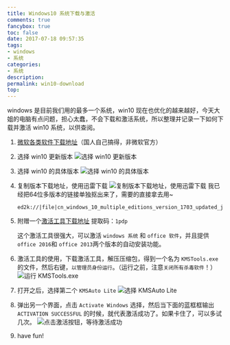 ```yaml
---
title: Windows10 系统下载与激活
comments: true
fancybox: true
toc: false
date: 2017-07-18 09:57:35
tags: 
- windows
- 系统
categories: 
- 系统
description:
permalink: win10-download
top:
---
```


windows 是目前我们用的最多一个系统，win10 现在也优化的越来越好，今天大姐的电脑有点问题，担心太蠢，不会下载和激活系统，所以整理并记录一下如何下载并激活 win10 系统，以供查阅。
<!--more-->

1. [微软各类软件下载地址](http://msdn.itellyou.cn/)（国人自己搞得，非微软官方）

2. 选择 win10 更新版本
![选择 win10 更新版本](https://static.xkcoding.com/2017-07-18-15003417580098.jpg)

3. 选择 win10 的具体版本
![选择 win10 的具体版本](https://static.xkcoding.com/2017-07-18-15003421081219.jpg)

4. 复制版本下载地址，使用迅雷下载
![复制版本下载地址，使用迅雷下载](https://static.xkcoding.com/2017-07-18-15003421847355.jpg)
我已经把64位多版本的链接单独抠出来了，需要的直接拿去用~
    ```log
    ed2k://|file|cn_windows_10_multiple_editions_version_1703_updated_june_2017_x64_dvd_10724850.iso|5741144064|7717C389428734009E0350A1BB8F2508|/
    ```

5. 附赠一个[激活工具下载地址](http://pan.baidu.com/s/1gfEHU1t) 提取码：`1pdp` 

   这个激活工具很强大，可以激活 `windows 系统` 和 `office 软件`，并且提供 `office 2016`和 `office 2013`两个版本的自动安装功能。

6. 激活工具的使用，下载激活工具，解压压缩包，得到一个名为 `KMSTools.exe` 的文件，然后右键，`以管理员身份运行`。（运行之前，注意`关闭所有杀毒软件`！）
![运行 KMSTools.exe ](https://static.xkcoding.com/2017-07-18-15003439698423.jpg)

7. 打开之后，选择第二个 `KMSAuto Lite`
![选择 KMSAuto Lite ](https://static.xkcoding.com/2017-07-18-15003441158580.jpg)

8. 弹出另一个界面，点击 `Activate Windows` 选择，然后当下面的蓝框框输出 `ACTIVATION SUCCESSFUL` 的时候，就代表激活成功了。如果卡住了，可以多试几次。
![点击激活按钮，等待激活成功](https://static.xkcoding.com/2017-07-18-15003443441517.jpg)

9. have fun!